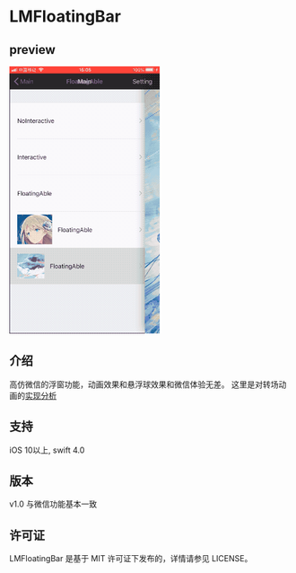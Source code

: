 # LMFloatingBar

## preview
![Screen shot](Doc/preview.gif)

## 介绍
  高仿微信的浮窗功能，动画效果和悬浮球效果和微信体验无差。
  这里是对转场动画的[实现分析](https://www.jianshu.com/p/481e73989ca2)
  
## 支持
 iOS 10以上, swift 4.0
 
## 版本
v1.0 与微信功能基本一致 

## 许可证

LMFloatingBar 是基于 MIT 许可证下发布的，详情请参见 LICENSE。
